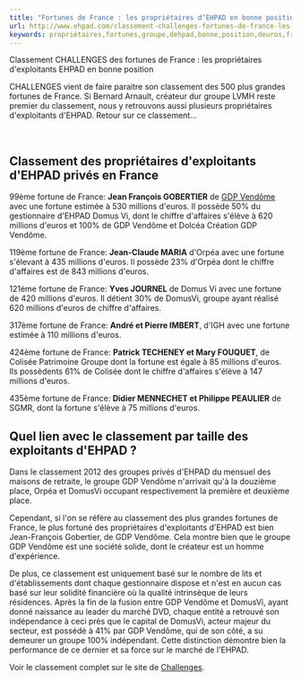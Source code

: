 ```yaml
---
title: "Fortunes de France : les propriétaires d’EHPAD en bonne position"
url: http://www.ehpad.com/classement-challenges-fortunes-de-france-les-proprietaires-dexploitants-ehpad-en-bonne-position/
keywords: propriétaires,fortunes,groupe,dehpad,bonne,position,deuros,france,gdp,vendôme,fortune,millions,classement
---
```

Classement CHALLENGES des fortunes de France : les propriétaires d'exploitants EHPAD en bonne position

CHALLENGES vient de faire paraitre son classement des 500 plus grandes fortunes de France. Si Bernard Arnault, créateur dur groupe LVMH reste premier du classement, nous y retrouvons aussi plusieurs propriétaires d'exploitants d'EHPAD. Retour sur ce classement\...

 

Classement des propriétaires d'exploitants d'EHPAD privés en France
-------------------------------------------------------------------

99ème fortune de France: **Jean François GOBERTIER** de [GDP Vendôme](http://www.ehpad.com/investissement-en-ehpad/meilleurs-ehpad/gdp-vendome-dolcea/ "GDP Vendôme – Dolcea") avec une fortune estimée à 530 millions d'euros. Il possède 50% du gestionnaire d'EHPAD Domus Vi, dont le chiffre d'affaires s'élève à 620 millions d'euros et 100% de GDP Vendôme et Dolcéa Création GDP Vendôme.

119ème fortune de France: **Jean-Claude MARIA** d'Orpéa avec une fortune s'élevant à 435 millions d'euros. Il possède 23% d'Orpéa dont le chiffre d'affaires est de 843 millions d'euros.

121ème fortune de France: **Yves JOURNEL** de Domus Vi avec une fortune de 420 millions d'euros. Il détient 30% de DomusVi, groupe ayant réalisé 620 millions d'euros de chiffre d'affaires.

317ème fortune de France: **André et Pierre IMBERT**, d'IGH avec une fortune estimée à 110 millions d'euros.

424ème fortune de France: **Patrick TECHENEY et Mary FOUQUET**, de Colisée Patrimoine Groupe dont la fortune est égale à 85 millions d'euros. Ils possèdents 61% de Colisée dont le chiffre d'affaires s'élève à 147 millions d'euros.

435ème fortune de France: **Didier MENNECHET et Philippe PEAULIER** de SGMR, dont la fortune s'élève à 75 millions d'euros.

Quel lien avec le classement par taille des exploitants d'EHPAD ?
-----------------------------------------------------------------

Dans le classement 2012 des groupes privés d'EHPAD du mensuel des maisons de retraite, le groupe GDP Vendôme n'arrivait qu'à la douzième place, Orpéa et DomusVi occupant respectivement la première et deuxième place.

Cependant, si l'on se réfère au classement des plus grandes fortunes de France, le plus fortuné des propriétaires d'exploitants d'EHPAD est bien Jean-François Gobertier, de GDP Vendôme. Cela montre bien que le groupe GDP Vendôme est une société solide, dont le créateur est un homme d'expérience.

De plus, ce classement est uniquement basé sur le nombre de lits et d'établissements dont chaque gestionnaire dispose et n'est en aucun cas basé sur leur solidité financière où la qualité intrinsèque de leurs résidences. Après la fin de la fusion entre GDP Vendôme et DomusVi, ayant donné naissance au leader du marché DVD, chaque entité a retrouvé son indépendance à ceci près que le capital de DomusVi, acteur majeur du secteur, est possédé à 41% par GDP Vendôme, qui de son côté, a su demeurer un groupe 100% indépendant. Cette distinction démontre bien la performance de ce dernier et sa force sur le marché de l'EHPAD.

Voir le classement complet sur le site de [Challenges](http://www.challenges.fr/classements/fortune/).
